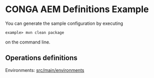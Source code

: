 CONGA AEM Definitions Example
=============================

You can generate the sample configuration by executing

```
example> mvn clean package
```

on the command line.



Operations definitions
-----------------------

Environments: [src/main/environments](src/main/environments/)
